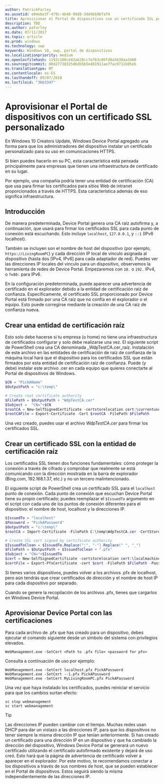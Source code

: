 ```yaml
---
author: PatrickFarley
ms.assetid: e04ebe3f-479c-4b48-99d8-3dd4bb9bfaf4
title: Aprovisionar el Portal de dispositivos con un certificado SSL personalizado
description: TBD
ms.author: pafarley
ms.date: 07/11/2017
ms.topic: article
ms.prod: windows
ms.technology: uwp
keywords: Windows 10, uwp, portal de dispositivos
ms.localizationpriority: medium
ms.openlocfilehash: 1192c200cd42ab28cc7e763c06fd8a5638aa3400
ms.sourcegitcommit: 00d27738325d6db5b5e481911ae7fac0711b05eb
ms.translationtype: MT
ms.contentlocale: es-ES
ms.lasthandoff: 09/07/2018
ms.locfileid: "3663347"
---
```

# <a name="provision-device-portal-with-a-custom-ssl-certificate"></a>Aprovisionar el Portal de dispositivos con un certificado SSL personalizado
En Windows 10 Creators Update, Windows Device Portal agregado una forma para que los administradores del dispositivo instalar un certificado personalizado para su uso en comunicaciones HTTPS. 

Si bien puedes hacerlo en su PC, esta característica está pensada principalmente para empresas que tienen una infraestructura de certificado en su lugar.  

Por ejemplo, una compañía podría tener una entidad de certificación (CA) que usa para firmar los certificados para sitios Web de intranet proporcionados a través de HTTPS. Esta característica además de eso significa infraestructura. 

## <a name="overview"></a>Introducción
De manera predeterminada, Device Portal genera una CA raíz autofirma y, a continuación, que usará para firmar los certificados SSL para cada punto de conexión está escuchando. Esto incluye `localhost`, `127.0.0.1`, y `::1` (IPv6 localhost).

También se incluyen son el nombre de host del dispositivo (por ejemplo, `https://LivingRoomPC`) y cada dirección IP local de vínculo asignada al dispositivo (hasta dos [IPv4, IPv6] para cada adaptador de red). Puedes ver las direcciones IP locales del vínculo para un dispositivo, observemos la herramienta de redes de Device Portal. Empezaremos con `10.` o `192.` IPv4, o `fe80:` para IPv6. 

En la configuración predeterminada, puede aparecer una advertencia de certificado en el explorador debido a la entidad de certificación raíz de confianza. Específicamente, el certificado SSL proporcionado por Device Portal está firmado por una CA raíz que no confía en el explorador o el equipo. Esto puede corregirse mediante la creación de una CA raíz de confianza nueva.

## <a name="create-a-root-ca"></a>Crear una entidad de certificación raíz

Esto solo debe hacerse si tu empresa (o home) no tiene una infraestructura de certificados configurar y solo debe realizarse una vez. El siguiente script de PowerShell crea una CA denominada _WdpTestCA.cer_raíz. Instalación de este archivo en las entidades de certificación de raíz de confianza de la máquina local hará que el dispositivo para los certificados SSL que están firmados por esta entidad de certificación raíz de confianza. Puede (y debe) instalar este archivo .cer en cada equipo que quieres conectarte al Portal de dispositivos de Windows.  

```PowerShell
$CN = "PickAName"
$OutputPath = "c:\temp\"

# Create root certificate authority
$FilePath = $OutputPath + "WdpTestCA.cer"
$Subject =  "CN="+$CN
$rootCA = New-SelfSignedCertificate -certstorelocation cert:\currentuser\my -Subject $Subject -HashAlgorithm "SHA512" -KeyUsage CertSign,CRLSign
$rootCAFile = Export-Certificate -Cert $rootCA -FilePath $FilePath
```

Una vez creado, puedes usar el archivo _WdpTestCA.cer_ para firmar los certificados SSL. 

## <a name="create-an-ssl-certificate-with-the-root-ca"></a>Crear un certificado SSL con la entidad de certificación raíz

Los certificados SSL tienen dos funciones fundamentales: cómo proteger la conexión a través de cifrado y comprobar que realmente se está comunicando con la dirección mostrada en la barra de explorador (Bing.com, 192.168.1.37, etc.) y no un tercero malintencionado.

El siguiente script de PowerShell crea un certificado SSL para el `localhost` punto de conexión. Cada punto de conexión que escuchan Device Portal tiene su propio certificado; puedes reemplazar el `$IssuedTo` argumento en el script con cada uno de los puntos de conexión diferentes para el dispositivo: el nombre de host, localhost y la direcciones IP.

```PowerShell
$IssuedTo = "localhost"
$Password = "PickAPassword"
$OutputPath = "c:\temp\"
$rootCA = Import-Certificate -FilePath C:\temp\WdpTestCA.cer -CertStoreLocation Cert:\CurrentUser\My\

# Create SSL cert signed by certificate authority
$IssuedToClean = $IssuedTo.Replace(":", "-").Replace(" ", "_")
$FilePath = $OutputPath + $IssuedToClean + ".pfx"
$Subject = "CN="+$IssuedTo
$cert = New-SelfSignedCertificate -certstorelocation cert:\localmachine\my -Subject $Subject -DnsName $IssuedTo -Signer $rootCA -HashAlgorithm "SHA512"
$certFile = Export-PfxCertificate -cert $cert -FilePath $FilePath -Password (ConvertTo-SecureString -String $Password -Force -AsPlainText)
```

Si tienes varios dispositivos, puedes volver a los archivos .pfx de localhost, pero aún tendrás que crear certificados de dirección y el nombre de host IP para cada dispositivo por separado.

Cuando se genere la recopilación de los archivos .pfx, tienes que cargarlos en Windows Device Portal. 

## <a name="provision-device-portal-with-the-certifications"></a>Aprovisionar Device Portal con las certificaciones

Para cada archivo de .pfx que has creado para un dispositivo, debes ejecutar el comando siguiente desde un símbolo del sistema con privilegios elevados.

```
WebManagement.exe -SetCert <Path to .pfx file> <password for pfx> 
```

Consulta a continuación de uso por ejemplo:
```
WebManagement.exe -SetCert localhost.pfx PickAPassword
WebManagement.exe -SetCert --1.pfx PickAPassword
WebManagement.exe -SetCert MyLivingRoomPC.pfx PickAPassword
```

Una vez que haya instalado los certificados, puedes reiniciar el servicio para que los cambios surtan efecto:

```
sc stop webmanagement
sc start webmanagement
```

> [!TIP]
> Las direcciones IP pueden cambiar con el tiempo.
Muchas redes usan DHCP para dar un vistazo a las direcciones IP, para que los dispositivos no tener siempre la misma dirección IP que tenían anteriormente. Si has creado un certificado para una dirección IP en un dispositivo y que ha cambiado la dirección del dispositivo, Windows Device Portal se generará un nuevo certificado utilizando el certificado autofirmado existente y dejará de uso creó. Esto hará que la página de advertencia de certificado volver a aparecer en el explorador. Por este motivo, te recomendamos conectar a los dispositivos a través de sus nombres de host, que se pueden establecer en el Portal de dispositivos. Estos seguirá siendo la misma independientemente de las direcciones IP.
